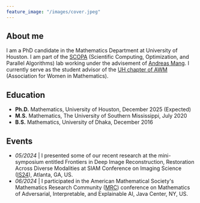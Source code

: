 ```yaml
---
feature_image: "/images/cover.jpeg"
---
```


<!-- No Title -->

## About me

I am a PhD candidate in the Mathematics Department at University of Houston. I am part of the [SCOPA](https://scopagroup.github.io) (Scientific Computing, Optimization, and Parallel Algorithms) lab working under the advisement of [Andreas Mang](https://www.math.uh.edu/~andreas/). I currently serve as the student advisor of the [UH chapter of AWM](https://uhawm.wordpress.com) (Association for Women in Mathematics).

## Education

- **Ph.D.** Mathematics, University of Houston, December 2025 (Expected)
- **M.S.** Mathematics, The University of Southern Mississippi, July 2020
- **B.S.** Mathematics, University of Dhaka, December 2016

## Events

- _05/2024_ \| I presented some of our recent research at the mini-symposium entitled Frontiers in Deep Image Reconstruction, Restoration Across Diverse Modalities at SIAM Conference on Imaging Science ([IS24](https://www.siam.org/conferences/cm/conference/is24)), Atlanta, GA, US.
- _06/2024_ \| I participated in the American Mathematical Society's Mathematics Research Community ([MRC](https://www.ams.org/programs/research-communities/2024MRC-AI)) conference on Mathematics of Adversarial, Interpretable, and Explainable AI, Java Center, NY, US.

